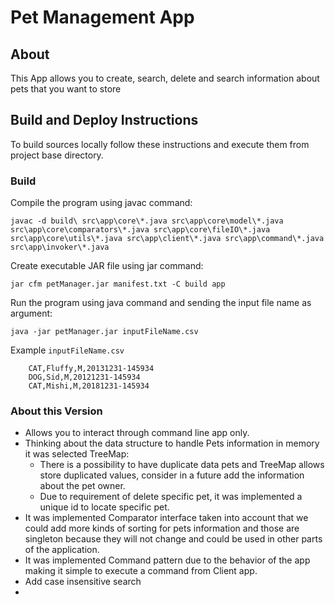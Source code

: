 Pet Management App
==================

About
-----
This App allows you to create, search, delete and search information about pets that you want to store

Build and Deploy Instructions
-----------------------------
To build sources locally follow these instructions and execute them from project base directory.

### Build 
Compile the program using javac command:
 
    javac -d build\ src\app\core\*.java src\app\core\model\*.java src\app\core\comparators\*.java src\app\core\fileIO\*.java src\app\core\utils\*.java src\app\client\*.java src\app\command\*.java src\app\invoker\*.java

Create executable JAR file using jar command:

    jar cfm petManager.jar manifest.txt -C build app
    
Run the program using java command and sending the input file name as argument:
    
    java -jar petManager.jar inputFileName.csv
    
Example `inputFileName.csv`

        CAT,Fluffy,M,20131231-145934       
        DOG,Sid,M,20121231-145934
        CAT,Mishi,M,20181231-145934
        
### About this Version

* Allows you to interact through command line app only. 
* Thinking about the data structure to handle Pets information in memory it was selected TreeMap:
    * There is a possibility to have duplicate data pets and TreeMap allows store duplicated values, consider in a future add the information about the pet owner.
    * Due to requirement of delete specific pet, it was implemented a unique id to locate specific pet.    
* It was implemented Comparator interface taken into account that we could add more kinds of sorting for pets information and those are singleton because they will not change and could be used in other parts of the application.
* It was implemented Command pattern due to the behavior of the app making it simple to execute a command from Client app.
* Add case insensitive search
*    


